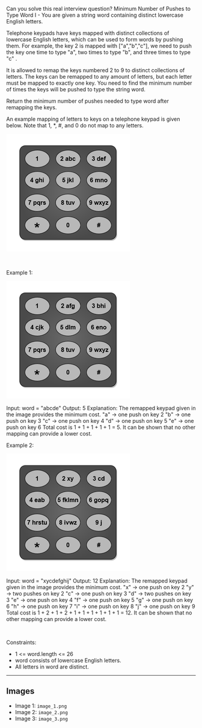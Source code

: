 Can you solve this real interview question? Minimum Number of Pushes to Type Word I - You are given a string word containing distinct lowercase English letters.

Telephone keypads have keys mapped with distinct collections of lowercase English letters, which can be used to form words by pushing them. For example, the key 2 is mapped with ["a","b","c"], we need to push the key one time to type "a", two times to type "b", and three times to type "c" .

It is allowed to remap the keys numbered 2 to 9 to distinct collections of letters. The keys can be remapped to any amount of letters, but each letter must be mapped to exactly one key. You need to find the minimum number of times the keys will be pushed to type the string word.

Return the minimum number of pushes needed to type word after remapping the keys.

An example mapping of letters to keys on a telephone keypad is given below. Note that 1, *, #, and 0 do not map to any letters.

![Example 1](./image_1.png)

 

Example 1:

![Example 2](./image_2.png)


Input: word = "abcde"
Output: 5
Explanation: The remapped keypad given in the image provides the minimum cost.
"a" -> one push on key 2
"b" -> one push on key 3
"c" -> one push on key 4
"d" -> one push on key 5
"e" -> one push on key 6
Total cost is 1 + 1 + 1 + 1 + 1 = 5.
It can be shown that no other mapping can provide a lower cost.


Example 2:

![Example 3](./image_3.png)


Input: word = "xycdefghij"
Output: 12
Explanation: The remapped keypad given in the image provides the minimum cost.
"x" -> one push on key 2
"y" -> two pushes on key 2
"c" -> one push on key 3
"d" -> two pushes on key 3
"e" -> one push on key 4
"f" -> one push on key 5
"g" -> one push on key 6
"h" -> one push on key 7
"i" -> one push on key 8
"j" -> one push on key 9
Total cost is 1 + 2 + 1 + 2 + 1 + 1 + 1 + 1 + 1 + 1 = 12.
It can be shown that no other mapping can provide a lower cost.


 

Constraints:

 * 1 <= word.length <= 26
 * word consists of lowercase English letters.
 * All letters in word are distinct.

---

## Images

- Image 1: `image_1.png`
- Image 2: `image_2.png`
- Image 3: `image_3.png`
